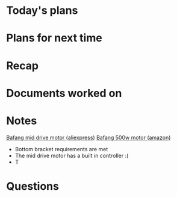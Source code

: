 # Today's plans
# Plans for next time
# Recap
# Documents worked on

# Notes

[Bafang mid drive motor (aliexpress)](https://www.aliexpress.us/item/3256806388190588.html?src=google&src=google&albch=shopping&acnt=708-803-3821&isdl=y&slnk=&plac=&mtctp=&albbt=Google_7_shopping&aff_platform=google&aff_short_key=UneMJZVf&gclsrc=aw.ds&albagn=888888&ds_e_adid=&ds_e_matchtype=&ds_e_device=c&ds_e_network=x&ds_e_product_group_id=&ds_e_product_id=en3256806388190588&ds_e_product_merchant_id=5316109956&ds_e_product_country=US&ds_e_product_language=en&ds_e_product_channel=online&ds_e_product_store_id=&ds_url_v=2&albcp=19558607238&albag=&isSmbAutoCall=false&needSmbHouyi=false&gad_source=1&gclid=CjwKCAjwmaO4BhAhEiwA5p4YL8Gh2ujC4M3QR10OK1h34-ByaHarqdqvHVA-9875exx9G43zA7bRlxoCh-QQAvD_BwE&gatewayAdapt=glo2usa#nav-specification)
[Bafang 500w motor (amazon)](https://www.amazon.com/BAFANG-BBS02B-500W-Drive-Motor/dp/B0BKSG5Y2Y/ref=sr_1_3?dib=eyJ2IjoiMSJ9.cdsDe9ctAnpE93KCxWjerISFpxAZHr5jooCZgAQn_iBkzBButdzzzMZ9Kub3yFXImW14fQ0pc5Hw_a9ulaLyW9hQAqhr3zpXcooDA7gElxd2C_5uV2ctSQUB6ozJxKbYU9qasBR61rWccSETIHmE4wd6XX4DtJi_Pxiy6rjnfcPX1ZNDsFp9TdrcfyBmg2o3nkYncP0VYTX_ET30KZQ1rhBeV5vOM2qLvGLmF5D9GgQ.y4B2-ebVB1nqTSHoTcw7x3xMypu_bsaHNtge9vcHIu8&dib_tag=se&keywords=bafang%2Bmid%2Bdrive%2B500w&qid=1728516896&sr=8-3&th=1&psc=1)
- Bottom bracket requirements are met
- The mid drive motor has a built in controller :(
- T

# Questions


